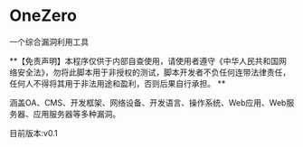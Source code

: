 # OneZero
一个综合漏洞利用工具

**【免责声明】本程序仅供于内部自查使用，请使用者遵守《中华人民共和国网络安全法》，勿将此脚本用于非授权的测试，脚本开发者不负任何连带法律责任，任何人不得将其用于非法用途和盈利，否则后果自行承担。 **

涵盖OA、CMS、开发框架、网络设备、开发语言、操作系统、Web应用、Web服务器、应用服务器等多种漏洞。 

目前版本:v0.1
